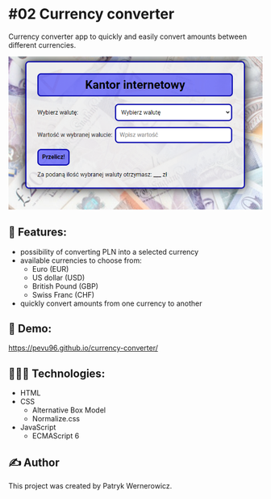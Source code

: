 # #02 Currency converter
Currency converter app to quickly and easily convert amounts between different currencies.

![readme-image](images/readme-image.png)

## 📝 Features:
- possibility of converting PLN into a selected currency
- available currencies to choose from:
    - Euro (EUR)
    - US dollar (USD)
    - British Pound (GBP)
    - Swiss Franc (CHF)
- quickly convert amounts from one currency to another

## 🔗 Demo:
https://pevu96.github.io/currency-converter/

## 👨🏻‍💻 Technologies:
- HTML
- CSS
    - Alternative Box Model
    - Normalize.css
- JavaScript
    - ECMAScript 6

## ✍️ Author
This project was created by Patryk Wernerowicz.